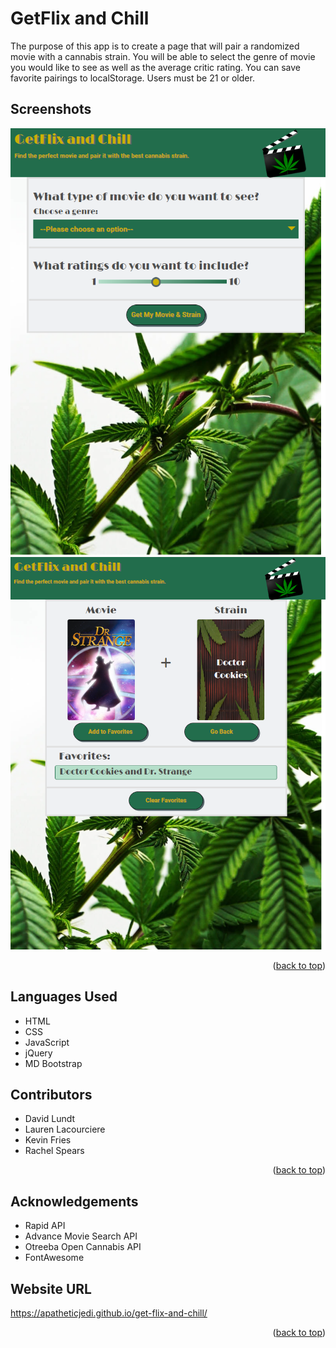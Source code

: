 <div id="top"></div>

# GetFlix and Chill

The purpose of this app is to create a page that will pair a randomized movie with a cannabis strain. You will be able to select the genre of movie you would like to see as well as the average critic rating. You can save favorite pairings to localStorage. Users must be 21 or older. 

## Screenshots

![GetFlix and Chill screenshot 1](./assets/images/screencapture-localhost-52330-index-html-2022-08-30-12_04_18.png)
![GetFlix and Chill screenshot 1](./assets/images/screencapture-localhost-52330-results-html-2022-08-30-11_59_57.png)

<p align="right">(<a href="#top">back to top</a>)</p>

## Languages Used

* HTML
* CSS
* JavaScript
* jQuery
* MD Bootstrap

## Contributors 

* David Lundt
* Lauren Lacourciere
* Kevin Fries
* Rachel Spears

<p align="right">(<a href="#top">back to top</a>)</p>

## Acknowledgements 

* Rapid API
* Advance Movie Search API
* Otreeba Open Cannabis API
* FontAwesome

## Website URL
https://apatheticjedi.github.io/get-flix-and-chill/

<p align="right">(<a href="#top">back to top</a>)</p>
